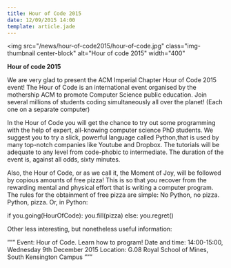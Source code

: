 ```yaml
---
title: Hour of Code 2015
date: 12/09/2015 14:00
template: article.jade
---
```

<img src="/news/hour-of-code2015/hour-of-code.jpg"
     class="img-thumbnail center-block" alt="Hour of code 2015" width="400"
>
<p class="text-center">
  <b>Hour of code 2015</b>
</p>

We are very glad to present the ACM Imperial Chapter Hour of Code 2015 
event! The Hour of Code is an international event organised by the mothership ACM to 
promote Computer Science public education. Join several millions of 
students coding simultaneously all over the planet! (Each one on a separate computer)


In the Hour of Code you will get the chance to try out some programming with the help
of expert, all-knowing computer science PhD students. We suggest you to try a slick, powerful 
language called Python,that is used by many top-notch companies like Youtube and Dropbox. 
The tutorials will be adequate to any level from code-phobic to  intermediate. 
The duration of the event is, against all odds, sixty minutes.

<span class="more"></span>

Also, the Hour of Code, or as we call it, the Moment of Joy, will be followed by copious
amounts of free pizza! This is so that you recover from the rewarding 
mental and physical effort that is writing a computer program. The rules
for the obtainment of free pizza are simple: No Python, no pizza. 
Python, pizza. Or, in Python:


if you.going(HourOfCode):
   you.fill(pizza)
else:
   you.regret()


Other less interesting, but nonetheless useful information:


”””
Event: Hour of Code. Learn how to program!
Date and time: 14:00-15:00, Wednesday 9th December 2015
Location: G.08 Royal School of Mines, South Kensington Campus
”””



